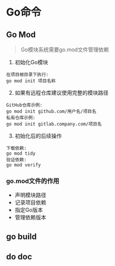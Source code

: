 # Go命令

## Go Mod
> Go模块系统需要go.mod文件管理依赖

1. 初始化Go模块
~~~
在项目根目录下执行:
go mod init 项目名称
~~~
2. 如果有远程仓库建议使用完整的模块路径
~~~
GitHub仓库示例:
go mod init github.com/用户名/项目名
私有仓库示例:
go mod init gitlab.company.com/项目名
~~~
3. 初始化后的后续操作
~~~
下载依赖:
go mod tidy
验证依赖:
go mod verify
~~~
### go.mod文件的作用
- 声明模块路径
- 记录项目依赖
- 指定Go版本
- 管理依赖版本

## go build

## do doc